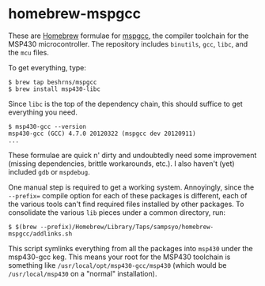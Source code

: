 homebrew-mspgcc
===============

These are [Homebrew][] formulae for [mspgcc][], the compiler toolchain for the MSP430 microcontroller. The repository includes `binutils`, `gcc`, `libc`, and the `mcu` files.

To get everything, type:

    $ brew tap beshrns/mspgcc
    $ brew install msp430-libc

Since `libc` is the top of the dependency chain, this should suffice to get everything you need.

    $ msp430-gcc --version
    msp430-gcc (GCC) 4.7.0 20120322 (mspgcc dev 20120911)
    ...

These formulae are quick n' dirty and undoubtedly need some improvement (missing dependencies, brittle workarounds, etc.). I also haven't (yet) included `gdb` or `mspdebug`.

One manual step is required to get a working system. Annoyingly, since the `--prefix=` compile option for each of these packages is different, each of the various tools can't find required files installed by other packages. To consolidate the various `lib` pieces under a common directory, run:

    $ $(brew --prefix)/Homebrew/Library/Taps/sampsyo/homebrew-mspgcc/addlinks.sh

This script symlinks everything from all the packages into `msp430` under the msp430-gcc keg. This means your root for the MSP430 toolchain is something like `/usr/local/opt/msp430-gcc/msp430` (which would be `/usr/local/msp430` on a "normal" installation).

[mspgcc]: http://mspgcc.sourceforge.net/
[Homebrew]: http://brew.sh
